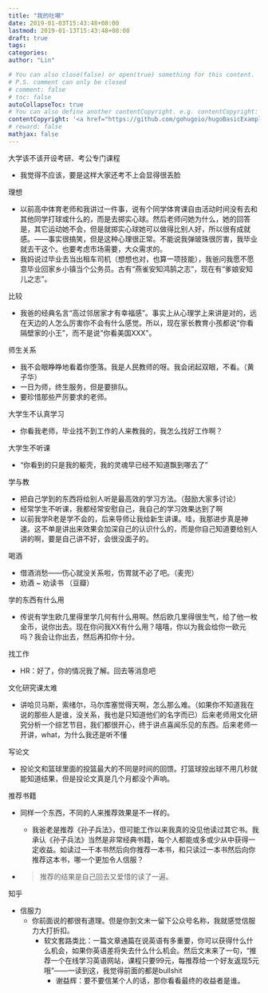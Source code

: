```yaml
---
title: "我的吐嘲"
date: 2019-01-03T15:43:48+08:00
lastmod: 2019-01-13T15:43:48+08:00
draft: true
tags: 
categories: 
author: "Lin"

# You can also close(false) or open(true) something for this content.
# P.S. comment can only be closed
# comment: false
# toc: false
autoCollapseToc: true
# You can also define another contentCopyright. e.g. contentCopyright: "This is another copyright."
contentCopyright: '<a href="https://github.com/gohugoio/hugoBasicExample" rel="noopener" target="_blank">See origin</a>'
# reward: false
mathjax: false
---
```


大学该不该开设考研、考公专门课程

- 我觉得不应该，要是这样大家还考不上会显得很丢脸

理想

- 以前高中体育老师和我讲过一件事，说有个同学体育课自由活动时间没有去和其他同学打球或什么的，而是去掷实心球。然后老师问她为什么，她的回答是，其它运动她不会，但是就掷实心球她可以做得比别人好，所以很有成就感。——事实很搞笑，但是这种心理很正常。不能说我弹玻珠很厉害，我毕业就去干这个。也要考虑市场需要，大众需求的。
- 我妈说过毕业去当出租车司机（想想也对，也算一项技能），我爸问我愿不愿意毕业回家乡小镇当个公务员。古有“燕雀安知鸿鹄之志”，现在有“爹娘安知儿之志”。

比较

- 我爸的经典名言“高过邻居家才有幸福感”。事实上从心理学上来讲是对的，远在天边的人怎么厉害你不会有什么感觉。所以，现在家长教育小孩都说“你看隔壁家的小王”，而不是说"你看美国XXX"。

师生关系

- 我不会眼睁睁地看着你堕落。我是人民教师的呀。我会闭起双眼，不看。（黄子华）
- 一日为师，终生服务，但是要排队。
- 要珍惜那些严厉要求的老师。

大学生不认真学习

- 你看我老师，毕业找不到工作的人来教我的，我怎么找好工作啊？

大学生不听课

- “你看到的只是我的躯壳，我的灵魂早已经不知道飘到哪去了”

学与教

- 把自己学到的东西将给别人听是最高效的学习方法。（鼓励大家多讨论）
- 经常学生不听课，我都经常安慰自己，我自己的学习效果达到了啊
- 以前我学R老是学不会的，后来导师让我给新生讲课。哇，我那进步真是神速。这不单是讲出来效果会加深自己的认识什么的，而是你自己知道要给别人讲的啊，要是自己讲不好，会很没面子的。

喝酒

- 借酒消愁——伤心就没关系啦，伤胃就不必了吧。（麦兜）
- 劝酒 ~ 劝读书 （豆瓣）

学的东西有什么用

- 传说有学生欧几里得里学几何有什么用啊。然后欧几里得很生气，给了他一枚金币，说你出去。现在你问我XX有什么用？嘻嘻，你以为我会给你一欧元吗？我会让你出去，然后再扣你十分。

找工作

- HR：好了，你的情况我了解。回去等消息吧

文化研究课太难

- 讲哈贝马斯，索绪尔，马尔库塞觉得天啊，怎么那么难。（如果你不知道我在说的那些人是谁，没关系，我也是只知道他们的名字而已）后来老师用文化研究分析一个综艺节目，我们都很开心，终于讲点喜闻乐见的东西。后来老师一开讲，what，为什么我还是听不懂

写论文

- 投论文和篮球里面的投篮最大的不同是时间的回馈。打篮球投出球不用几秒就能知道结果，但是投论文真是几个月都没个声响。

推荐书籍

- 同样一个东西，不同的人来推荐效果是不一样的。

  - 我爸老是推荐《孙子兵法》，但可能工作以来我真的没见他读过其它书。我承认《孙子兵法》当然是非常经典书籍，每个人都能或多或少从中获得一定收益。如读过一千本书然后向你推荐一本书，和只读过一本书然后向你推荐这本书，哪一个更加令人信服？

- > 推荐的结果是自己回去又爱惜的读了一遍。

知乎

- 信服力
  - 你前面说的都很有道理。但是你到文末一留下公众号名称，我就感觉信服力大打折扣。
    - 软文套路类比：一篇文章通篇在说英语有多重要，你可以获得什么什么机会，如果你英语差将失去什么什么机会。然后文末来了一句，“推荐一个在线学习英语网站，课程只要99元，每推荐给一个好友返现5元哦”——一读到这，我觉得前面的都是bullshit
      - 谢益辉：要不要信某个人的话，那你看看最终的收益者是谁。


